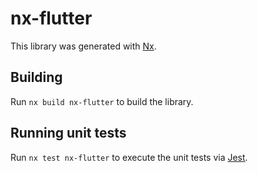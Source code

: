 # nx-flutter

This library was generated with [Nx](https://nx.dev).

## Building

Run `nx build nx-flutter` to build the library.

## Running unit tests

Run `nx test nx-flutter` to execute the unit tests via [Jest](https://jestjs.io).
